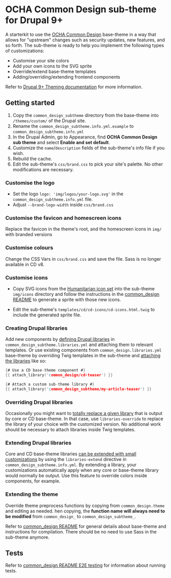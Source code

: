 # OCHA Common Design sub-theme for Drupal 9+

A starterkit to use the [OCHA Common Design](https://github.com/UN-OCHA/common_design) base-theme in a way that allows for "upstream" changes such as security updates, new features, and so forth. The sub-theme is ready to help you implement the following types of customizations:

- Customise your site colors
- Add your own icons to the SVG sprite
- Override/extend base-theme templates
- Adding/overriding/extending frontend components

Refer to [Drupal 9+ Theming documentation][theming-docs] for more information.

  [theming-docs]: https://www.drupal.org/docs/theming-drupal


## Getting started

1. Copy the `common_design_subtheme` directory from the base-theme into `/themes/custom/` of the Drupal site.
2. Rename the `common_design_subtheme.info.yml.example` to `common_design_subtheme.info.yml`
3. In the Drupal Admin, go to Appearance, find **OCHA Common Design sub theme** and select **Enable and set default**.
4. Customize the `name`/`description` fields of the sub-theme's info file if you wish.
5. Rebuild the cache.
6. Edit the sub-theme's `css/brand.css` to pick your site's palette. No other modifications are necessary.


### Customise the logo

- Set the logo `logo: 'img/logos/your-logo.svg'` in the `common_design_subtheme.info.yml` file.
- Adjust `--brand-logo-width` inside `css/brand.css`


### Customise the favicon and homescreen icons

Replace the favicon in the theme's root, and the homescreen icons in `img/` with branded versions


### Customise colours

Change the CSS Vars in `css/brand.css` and save the file. Sass is no longer available in CD v8.


### Customise icons

- Copy SVG icons from the [Humanitarian icon set][cd-icons] into the sub-theme `img/icons` directory and follow the instructions in the [common_design README][cd-icons-readme] to generate a sprite with those new icons.
- Edit the sub-theme's `templates/cd/cd-icons/cd-icons.html.twig` to include the generated sprite file.

  [cd-icons]: https://brand.unocha.org/d/xEPytAUjC3sH/icons
  [cd-icons-readme]: https://github.com/UN-OCHA/common_design/blob/main/README.md#icons


### Creating Drupal libraries

Add new components by [defining Drupal libraries][library-define] in `common_design_subtheme.libraries.yml` and attaching them to relevant templates. Or use existing components from `common_design.libraries.yml` base-theme by overriding Twig templates in the sub-theme and [attaching the libraries][library-attach] like so:

```c
{# Use a CD base-theme component #}
{{ attach_library('common_design/cd-teaser') }}

{# Attach a custom sub-theme library #}
{{ attach_library('common_design_subtheme/my-article-teaser') }}
```

  [library-define]: https://www.drupal.org/docs/theming-drupal/adding-stylesheets-css-and-javascript-js-to-a-drupal-theme#define
  [library-attach]: https://www.drupal.org/docs/theming-drupal/adding-stylesheets-css-and-javascript-js-to-a-drupal-theme#attach-library-specific-twig


### Overriding Drupal libraries

Occasionally you might want to [totally replace a given library][library-override] that is output by core or CD base-theme. In that case, use `libraries-override` to replace the library of your choice with the customized version. No additional work should be necessary to attach libraries inside Twig templates.

  [library-override]: https://www.drupal.org/docs/theming-drupal/adding-stylesheets-css-and-javascript-js-to-a-drupal-theme#override-extend


### Extending Drupal libraries

Core and CD base-theme libraries [can be extended with small customizations][library-extend] by using the `libraries-extend` directive in `common_design_subtheme.info.yml`. By extending a library, your customizations automatically apply when any core or base-theme library would normally be output. Use this feature to override colors inside components, for example.

  [library-extend]: https://www.drupal.org/docs/theming-drupal/adding-stylesheets-css-and-javascript-js-to-a-drupal-theme#s-libraries-extend


### Extending the theme

Override theme preprocess functions by copying from `common_design.theme` and editing as needed. hen copying, the **function name will always need to be modified** from `common_design_` to `common_design_subtheme_`.

Refer to [common_design README][cd-readme] for
general details about base-theme and instructions for compilation. There should be no need to use Sass in the sub-theme anymore.

  [cd-readme]: https://github.com/UN-OCHA/common_design/blob/main/README.md#ocha-common-design-for-drupal-9


## Tests

Refer to [common_design README E2E testing][cd-testing] for information about running tests.

  [cd-testing]: https://github.com/UN-OCHA/common_design/blob/main/README.md#e2e-testing
